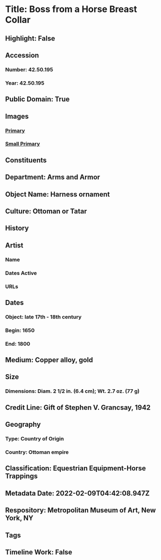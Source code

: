 # Title: Boss from a Horse Breast Collar
## Highlight: False
## Accession
### Number: 42.50.195
### Year: 42.50.195
## Public Domain: True
## Images
### [Primary](https://images.metmuseum.org/CRDImages/aa/original/LC-42_50_195-002.jpg)
### [Small Primary](https://images.metmuseum.org/CRDImages/aa/web-large/LC-42_50_195-002.jpg)
## Constituents
## Department: Arms and Armor
## Object Name: Harness ornament
## Culture: Ottoman or Tatar
## History
## Artist
### Name
### Dates Active
### URLs
## Dates
### Object: late 17th - 18th century
### Begin: 1650
### End: 1800
## Medium: Copper alloy, gold
## Size
### Dimensions: Diam. 2 1/2 in. (6.4 cm); Wt. 2.7 oz. (77 g)
## Credit Line: Gift of Stephen V. Grancsay, 1942
## Geography
### Type: Country of Origin
### Country: Ottoman empire
## Classification: Equestrian Equipment-Horse Trappings
## Metadata Date: 2022-02-09T04:42:08.947Z
## Respository: Metropolitan Museum of Art, New York, NY
## Tags
## Timeline Work: False